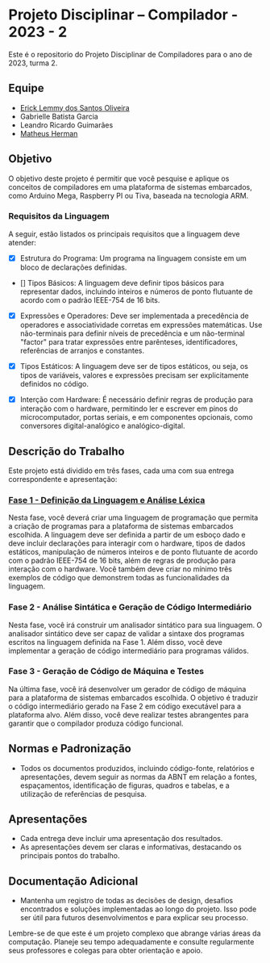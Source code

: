 # Projeto Disciplinar – Compilador - 2023 - 2

Este é o repositorio do Projeto Disciplinar de Compiladores para o ano de 2023, turma 2.

## Equipe

- [Erick Lemmy dos Santos Oliveira](https://github.com/eriklemy/Compilador)
- Gabrielle Batista Garcia
- Leandro Ricardo Guimarães
- [Matheus Herman](https://github.com/matheusherman/Projeto_Compilador#readme)

## Objetivo

O objetivo deste projeto é permitir que você pesquise e aplique os conceitos de compiladores em uma plataforma de sistemas embarcados, como Arduino Mega, Raspberry PI ou Tiva, baseada na tecnologia ARM. 

### Requisitos da Linguagem

A seguir, estão listados os principais requisitos que a linguagem deve atender:

- [x] Estrutura do Programa: Um programa na linguagem consiste em um bloco de declarações definidas.

- [] Tipos Básicos: A linguagem deve definir tipos básicos para representar dados, incluindo inteiros e números de ponto flutuante de acordo com o padrão IEEE-754 de 16 bits.

- [x] Expressões e Operadores: Deve ser implementada a precedência de operadores e associatividade corretas em expressões matemáticas. Use não-terminais para definir níveis de precedência e um não-terminal "factor" para tratar expressões entre parênteses, identificadores, referências de arranjos e constantes.

- [x] Tipos Estáticos: A linguagem deve ser de tipos estáticos, ou seja, os tipos de variáveis, valores e expressões precisam ser explicitamente definidos no código.

- [x] Interção com Hardware: É necessário definir regras de produção para interação com o hardware, permitindo ler e escrever em pinos do microcomputador, portas seriais, e em componentes opcionais, como conversores digital-analógico e analógico-digital.

## Descrição do Trabalho

Este projeto está dividido em três fases, cada uma com sua entrega correspondente e apresentação:

### [Fase 1 - Definição da Linguagem e Análise Léxica](https://github.com/eriklemy/Compilador/tree/main/Fase%201)

Nesta fase, você deverá criar uma linguagem de programação que permita a criação de programas para a plataforma de sistemas embarcados escolhida. A linguagem deve ser definida a partir de um esboço dado e deve incluir declarações para interagir com o hardware, tipos de dados estáticos, manipulação de números inteiros e de ponto flutuante de acordo com o padrão IEEE-754 de 16 bits, além de regras de produção para interação com o hardware. Você também deve criar no mínimo três exemplos de código que demonstrem todas as funcionalidades da linguagem.

### Fase 2 - Análise Sintática e Geração de Código Intermediário

Nesta fase, você irá construir um analisador sintático para sua linguagem. O analisador sintático deve ser capaz de validar a sintaxe dos programas escritos na linguagem definida na Fase 1. Além disso, você deve implementar a geração de código intermediário para programas válidos.

### Fase 3 - Geração de Código de Máquina e Testes

Na última fase, você irá desenvolver um gerador de código de máquina para a plataforma de sistemas embarcados escolhida. O objetivo é traduzir o código intermediário gerado na Fase 2 em código executável para a plataforma alvo. Além disso, você deve realizar testes abrangentes para garantir que o compilador produza código funcional.

## Normas e Padronização

- Todos os documentos produzidos, incluindo código-fonte, relatórios e apresentações, devem seguir as normas da ABNT em relação a fontes, espaçamentos, identificação de figuras, quadros e tabelas, e a utilização de referências de pesquisa.

## Apresentações

- Cada entrega deve incluir uma apresentação dos resultados.
- As apresentações devem ser claras e informativas, destacando os principais pontos do trabalho.

## Documentação Adicional

- Mantenha um registro de todas as decisões de design, desafios encontrados e soluções implementadas ao longo do projeto. Isso pode ser útil para futuros desenvolvimentos e para explicar seu processo.

Lembre-se de que este é um projeto complexo que abrange várias áreas da computação. Planeje seu tempo adequadamente e consulte regularmente seus professores e colegas para obter orientação e apoio.
